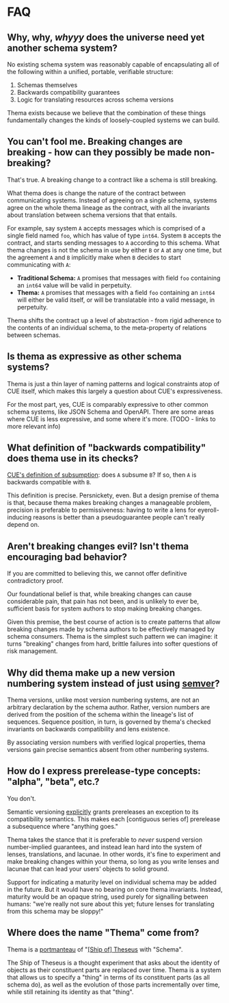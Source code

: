 # FAQ

## Why, why, _whyyy_ does the universe need yet another schema system?

No existing schema system was reasonably capable of encapsulating all of the following within a unified, portable, verifiable structure:

1. Schemas themselves
2. Backwards compatibility guarantees
3. Logic for translating resources across schema versions

Thema exists because we believe that the combination of these things fundamentally changes the kinds of loosely-coupled systems we can build.

## You can't fool me. Breaking changes are breaking - how can they possibly be made non-breaking?

That's true. A breaking change to a contract like a schema is still breaking.

What thema does is change the nature of the contract between communicating systems. Instead of agreeing on a single schema, systems agree on the whole thema lineage as the contract, with all the invariants about translation between schema versions that that entails.

For example, say system `A` accepts messages which is comprised of a single field named `foo`, which has value of type `int64`. System `B` accepts the contract, and starts sending messages to `A` according to this schema. What thema changes is not the schema in use by either `B` or `A` at any one time, but the agreement `A` and `B` implicitly make when `B` decides to start communicating with `A`:

* **Traditional Schema:** `A` promises that messages with field `foo` containing an `int64` value will be valid in perpetuity.
* **Thema:** `A` promises that messages with a field `foo` containing an `int64` will either be valid itself, or will be translatable into a valid message, in perpetuity.

Thema shifts the contract up a level of abstraction - from rigid adherence to the contents of an individual schema, to the meta-property of relations between schemas.

## Is thema as expressive as other schema systems?

Thema is just a thin layer of naming patterns and logical constraints atop of CUE itself, which makes this largely a question about CUE's expressiveness.

For the most part, yes, CUE is comparably expressive to other common schema systems, like JSON Schema and OpenAPI. There are some areas where CUE is less expressive, and some where it's more. (TODO - links to more relevant info)

## What definition of "backwards compatibility" does thema use in its checks?

[CUE's definition of subsumption](https://cuelang.org/docs/concepts/logic): does `A` subsume `B`? If so, then `A` is backwards compatible with `B`.

This definition is precise. Persnickety, even. But a design premise of thema is that, because thema makes breaking changes a manageable problem, precision is preferable to permissiveness: having to write a lens for eyeroll-inducing reasons is better than a pseudoguarantee people can't really depend on.

## Aren't breaking changes evil? Isn't thema encouraging bad behavior?

If you are committed to believing this, we cannot offer definitive contradictory proof.

Our foundational belief is that, while breaking changes can cause considerable pain, that pain has not been, and is unlikely to ever be, sufficient basis for system authors to stop making breaking changes.

Given this premise, the best course of action is to create patterns that allow breaking changes made by schema authors to be effectively managed by schema consumers. Thema is the simplest such pattern we can imagine: it turns "breaking" changes from hard, brittle failures into softer questions of risk management.

## Why did thema make up a new version numbering system instead of just using [semver](https://semver.org)?

Thema versions, unlike most version numbering systems, are not an arbitrary declaration by the schema author. Rather, version numbers are derived from the position of the schema within the lineage's list of sequences. Sequence position, in turn, is governed by thema's checked invariants on backwards compatibility and lens existence.

By associating version numbers with verified logical properties, thema versions gain precise semantics absent from other numbering systems.

## How do I express prerelease-type concepts: "alpha", "beta", etc.?

You don't. 

Semantic versioning [explicitly](https://semver.org/#spec-item-9) grants prereleases an exception to its compatibility semantics. This makes each [contiguous series of] prerelease a subsequence where "anything goes."

Thema takes the stance that it is preferable to _never_ suspend version number-implied guarantees, and instead lean hard into the system of lenses, translations, and lacunae. In other words, it's fine to experiment and make breaking changes within your thema, so long as you write lenses and lacunae that can lead your users' objects to solid ground.

Support for indicating a maturity level on individual schema may be added in the future. But it would have no bearing on core thema invariants. Instead, maturity would be an opaque string, used purely for signalling between humans: "we're really not sure about this yet; future lenses for translating from this schema may be sloppy!"

## Where does the name "Thema" come from?

Thema is a [portmanteau](https://en.wikipedia.org/wiki/Portmanteau) of "[[Ship of] Theseus](https://en.wikipedia.org/wiki/Ship_of_Theseus) with "Schema".

The Ship of Theseus is a thought experiment that asks about the identity of objects as their constituent parts are replaced over time. Thema is a system that allows us to specify a "thing" in terms of its constituent parts (as all schema do), as well as the evolution of those parts incrementally over time, while still retaining its identity as that "thing".